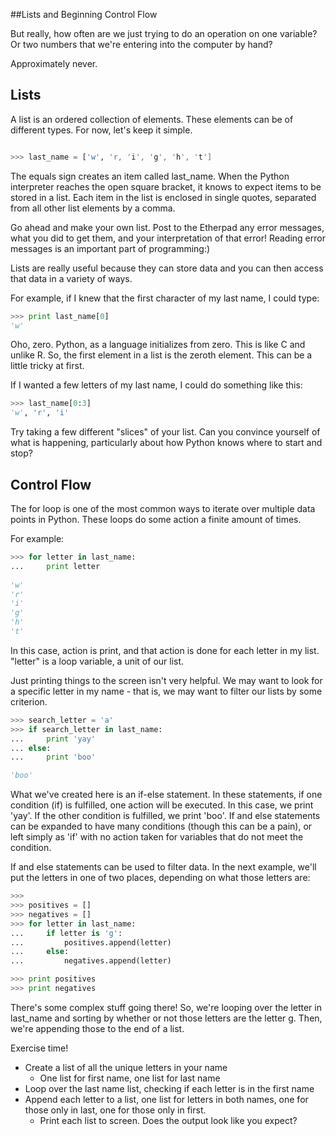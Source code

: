 ##Lists and Beginning Control Flow

But really, how often are we just trying to do an operation on one variable? Or two numbers that we're entering into the computer by hand?

Approximately never.

## Lists

A list is an ordered collection of elements. These elements can be of different types. For now, let's keep it simple.

```python

>>> last_name = ['w', 'r, 'i', 'g', 'h', 't']
```

The equals sign creates an item called last_name. When the Python interpreter reaches the open square bracket, it knows to expect items to be stored in a list. Each item in the list is enclosed in single quotes, separated from all other list elements by a comma.

Go ahead and make your own list. Post to the Etherpad any error messages, what you did to get them, and your interpretation of that error! Reading error messages is an important part of programming:)

Lists are really useful because they can store data and you can then access that data in a variety of ways.

For example, if I knew that the first character of my last name, I could type:

```python
>>> print last_name[0]
'w'

```

Oho, zero. Python, as a language initializes from zero. This is like C and unlike R. So, the first element in a list is the zeroth element. This can be a little tricky at first. 

If I wanted a few letters of my last name, I could do something like this:

```python
>>> last_name[0:3]
'w', 'r', 'i'
```

Try taking a few different "slices" of your list. Can you convince yourself of what is happening, particularly about how Python knows where to start and stop?

## Control Flow

The for loop is one of the most common ways to iterate over multiple data points in Python. These loops do some action a finite amount of times.

For example:

```python
>>> for letter in last_name:
... 	print letter
	
'w'
'r'
'i'
'g'
'h'
't'
```

In this case, action is print, and that action is done for each letter in my list. "letter" is a loop variable, a unit of our list.

Just printing things to the screen isn't very helpful.  We may want to look for a specific letter in my name - that is, we may want to filter our lists by some criterion.

```python
>>> search_letter = 'a'
>>> if search_letter in last_name:
...		print 'yay'
... else:
...     print 'boo'

'boo'
```

What we've created here is an if-else statement. In these statements, if one condition (if) is fulfilled, one action will be executed. In this case, we print 'yay'. If the other condition is fulfilled, we print 'boo'. If and else statements can be expanded to have many conditions (though this can be a pain), or left simply as 'if' with no action taken for variables that do not meet the condition.

If and else statements can be used to filter data. In the next example, we'll put the letters in one of two places, depending on what those letters are:

```python
>>> 
>>> positives = []
>>> negatives = []
>>> for letter in last_name:
...		if letter is 'g':
...			positives.append(letter)
...		else:
...			negatives.append(letter)

>>> print positives
>>> print negatives
```

There's some complex stuff going there! So, we're looping over the letter in last_name and sorting by whether or not those letters are the letter g. Then, we're appending those to the end of a list. 

Exercise time! 

+ Create a list of all the unique letters in your name
	+ One list for first name, one list for last name
+ Loop over the last name list, checking if each letter is in the first name
+ Append each letter to a list, one list for letters in both names, one for those only in last, one for those only in first.
	+ Print each list to screen. Does the output look like you expect?

